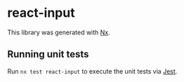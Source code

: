 # react-input

This library was generated with [Nx](https://nx.dev).

## Running unit tests

Run `nx test react-input` to execute the unit tests via [Jest](https://jestjs.io).
